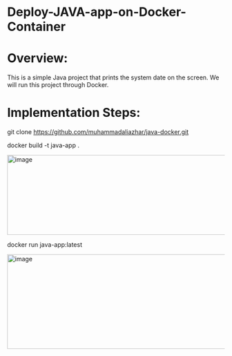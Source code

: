 # Deploy-JAVA-app-on-Docker-Container

# Overview:
This is a simple Java project that prints the system date on the screen. We will run this project through Docker.

# Implementation Steps:
git clone https://github.com/muhammadaliazhar/java-docker.git

docker build -t java-app .

<img width="906" height="185" alt="image" src="https://github.com/user-attachments/assets/9e452dce-0120-47bf-9abd-f345b234b4b5" />

docker run java-app:latest

<img width="1280" height="219" alt="image" src="https://github.com/user-attachments/assets/bfc79b69-2ce8-46a1-ba53-280668617bba" />

